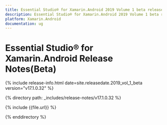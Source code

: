 ```yaml
---
title: Essential Studio® for Xamarin.Android 2019 Volume 1 beta release Release Notes  
description: Essential Studio® for Xamarin.Android 2019 Volume 1 beta release Release Notes  
platform: Xamarin.Android
documentation: ug
---
```


# Essential Studio® for Xamarin.Android  Release Notes(Beta)

{% include release-info.html date=site.releasedate.2019_vol_1_beta  version="v17.1.0.32" %} 


{% directory path: _includes/release-notes/v17.1.0.32 %}

{% include {{file.url}} %}

{% enddirectory %}